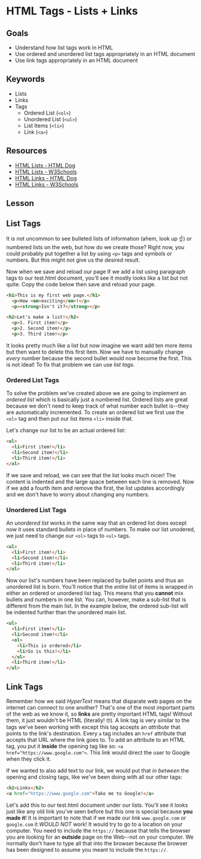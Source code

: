 # HTML Tags - Lists + Links

## Goals
* Understand how list tags work in HTML
* Use ordered and unordered list tags appropriately in an HTML document
* Use link tags appropriately in an HTML document

## Keywords
* Lists
* Links
* Tags
  * Ordered List (`<ol>`)
  * Unordered List (`<ul>`)
  * List Items (`<li>`)
  * Link (`<a>`)

## Resources

* [HTML Lists - HTML Dog](http://htmldog.com/guides/html/beginner/lists/)
* [HTML Lists - W3Schools](https://www.w3schools.com/html/html_lists.asp)
* [HTML Links - HTML Dog](http://htmldog.com/guides/html/beginner/links/)
* [HTML Links - W3Schools](https://www.w3schools.com/html/html_links.asp)

## Lesson

## List Tags

It is not uncommon to see bulleted lists of information (ahem, look up :point_up:) or numbered lists on the web, but how do we create those? Right now, you could probably put together a list by using `<p>` tags and symbols or numbers. But this might not give us the desired result.

Now when we save and reload our page If we add a list using paragraph tags to our test.html document, you'll see it mostly looks like a list but not quite. Copy the code below then save and reload your page.
```html
<h1>This is my first web page.</h1>
  <p>How <em>exciting</em>!</p>
  <p><strong>Isn't it?</strong></p>

<h2>Let's make a list!</h2>
  <p>1. First item!</p>
  <p>2. Second item!</p>
  <p>3. Third item!</p>
```

It looks pretty much like a list but now imagine we want add ten more items but then want to delete this first item. Now we have to manually change _every_ number because the second bullet would now become the first. This is not ideal! To fix that problem we can use _list tags_.

### Ordered List Tags

To solve the problem we've created above we are going to implement an _ordered list_ which is basically just a numbered list. Ordered lists are great because we don't need to keep track of what number each bullet is--they are automatically incremented. To create an ordered list we first use the `<ol>` tag and then put our list items `<li>` inside that.

Let's change our list to be an actual ordered list:

```html
<ol>
  <li>First item!</li>
  <li>Second item!</li>
  <li>Third item!</li>
</ol>
```

If we save and reload, we can see that the list looks much nicer! The content is indented and the large space between each line is removed. Now if we add a fourth item and remove the first, the list updates accordingly and we don't have to worry about changing any numbers.

### Unordered List Tags

An _unordered list_ works in the same way that an ordered list does except now it uses standard bullets in place of numbers. To make our list unodered, we just need to change our `<ol>` tags to `<ul>` tags.


```html
<ul>
  <li>First item!</li>
  <li>Second item!</li>
  <li>Third item!</li>
</ul>
```

Now our list's numbers have been replaced by bullet points and thus an unordered list is born. You'll notice that the _entire_ list of items is wrapped in either an ordered or unordered list tag. This means that you **cannot** mix bullets and numbers in one list. You can, however, make a sub-list that is different from the main list. In the example below, the ordered sub-list will be indented further than the unordered main list.

```html
<ul>
  <li>First item!</li>
  <li>Second item!</li>
  <ol>
    <li>This is ordered</li>
    <li>So is this!</li>
  </ol>
  <li>Third item!</li>
</ul>
```

## Link Tags

Remember how we said _HyperText_ means that disparate web pages on the internet can connect to one another? That's one of the most important parts of the web as we know it, so **links** are pretty important HTML tags! Without them, it just wouldn't be HTML (literally! :nerd_face:). A link tag is very similar to the tags we've been working with except this tag accepts an _attribute_ that points to the link's destination. Every `a` tag includes an `href` attribute that accepts that URL where the link goes to. To add an attribute to an HTML tag, you put it **inside** the opening tag like so: `<a href="https://www.google.com">`. This link would direct the user to Google when they click it. 

If we wanted to also add text to our link, we would put that _in between_ the opening and closing tags, like we've been doing with all our other tags:

```html
<h2>Links</h2>
<a href="https://www.google.com">Take me to Google!</a>
```

Let's add this to our test.html document under our lists. You'll see it looks just like any old link you've seen before but this one is special because **you made it**! It is important to note that if we made our link `www.google.com` or `google.com` it _WOULD NOT_ work! It would try to go to a location on your computer. You need to include the `https://` because that tells the browser you are looking for an **outside** page on the Web--not on your computer. We normally don't have to type all that into the browser because the browser has been designed to assume you meant to include the `https://`.

